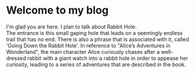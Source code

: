# Welcome to my blog

I'm glad you are here. I plan to talk about Rabbit Hole.  
The entrance is this small gaping hole that leads on a seemingly endless trail that has no end. There is also a phrase that is associated
with it, called 'Going Down the Rabbit Hole'. In reference to "Alice’s Adventures in Wonderland", the main character Alice curiously chases 
after a well-dressed rabbit with a giant watch into a rabbit hole in order to appease her curiosity, leading to a series of adventures that 
are described in the book.
